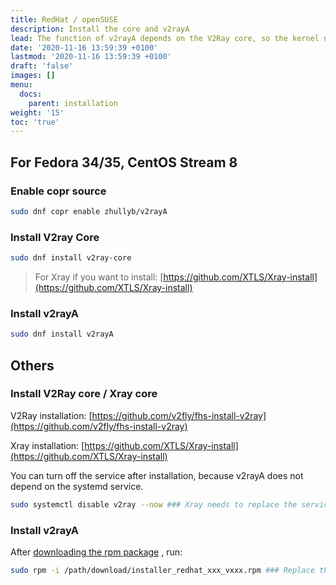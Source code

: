 ```yaml
---
title: RedHat / openSUSE
description: Install the core and v2rayA
lead: The function of v2rayA depends on the V2Ray core, so the kernel needs to be installed.
date: '2020-11-16 13:59:39 +0100'
lastmod: '2020-11-16 13:59:39 +0100'
draft: 'false'
images: []
menu:
  docs:
    parent: installation
weight: '15'
toc: 'true'
---
```


## For Fedora 34/35, CentOS Stream 8

### Enable copr source

```bash
sudo dnf copr enable zhullyb/v2rayA
```

### Install V2ray Core

```bash
sudo dnf install v2ray-core
```

> For Xray if you want to install: [https://github.com/XTLS/Xray-install](https://github.com/XTLS/Xray-install)

### Install v2rayA

```bash
sudo dnf install v2rayA
```

## Others

### Install V2Ray core / Xray core

V2Ray installation: [https://github.com/v2fly/fhs-install-v2ray](https://github.com/v2fly/fhs-install-v2ray)

Xray installation: [https://github.com/XTLS/Xray-install](https://github.com/XTLS/Xray-install)

You can turn off the service after installation, because v2rayA does not depend on the systemd service.

```bash
sudo systemctl disable v2ray --now ### Xray needs to replace the service with xray
```

### Install v2rayA

After [downloading the rpm package](https://github.com/v2rayA/v2rayA/releases) , run:

```bash
sudo rpm -i /path/download/installer_redhat_xxx_vxxx.rpm ### Replace the actual path where the rpm package is located by yourself
```
